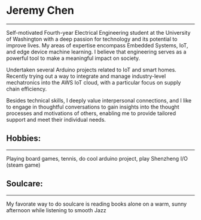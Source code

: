 # Jeremy Chen
-----
Self-motivated Fourth-year Electrical Engineering student at the University of Washington with a deep passion for technology and its potential to improve lives. My areas of expertise encompass Embedded Systems, IoT, and edge device machine learning. I believe that engineering serves as a powerful tool to make a meaningful impact on society.

Undertaken several Arduino projects related to IoT and smart homes. Recently trying out a way to integrate and manage industry-level mechatronics into the AWS IoT cloud, with a particular focus on supply chain efficiency.

Besides technical skills, I deeply value interpersonal connections, and I like to engage in thoughtful conversations to gain insights into the thought processes and motivations of others, enabling me to provide tailored support and meet their individual needs.

## Hobbies:
----
Playing board games, tennis, do cool arduino project, play Shenzheng I/O (steam game)

## Soulcare:
----
My favorate way to do soulcare is reading books alone on a warm, sunny afternoon while listening to smooth Jazz
